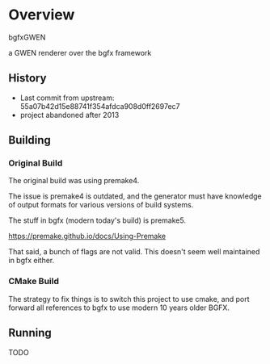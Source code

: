 # Overview

bgfxGWEN

a GWEN renderer over the bgfx framework

## History

- Last commit from upstream: 55a07b42d15e88741f354afdca908d0ff2697ec7
- project abandoned after 2013

## Building

### Original Build

The original build was using premake4.

The issue is premake4 is outdated, and the generator must have knowledge of output formats for various versions of build systems.

The stuff in bgfx (modern today's build) is premake5.

https://premake.github.io/docs/Using-Premake

That said, a bunch of flags are not valid.  This doesn't seem well maintained in bgfx either.

### CMake Build

The strategy to fix things is to switch this project to use cmake, and port forward all references to bgfx to use modern 10 years older BGFX.

## Running

TODO